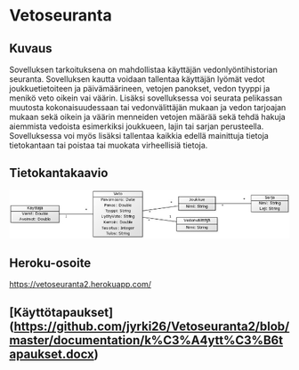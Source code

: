 # Vetoseuranta

## Kuvaus
Sovelluksen tarkoituksena on mahdollistaa käyttäjän vedonlyöntihistorian seuranta. Sovelluksen kautta voidaan tallentaa käyttäjän lyömät vedot joukkuetietoiteen ja päivämäärineen, vetojen panokset, vedon tyyppi ja menikö veto oikein vai väärin. Lisäksi sovelluksessa voi seurata pelikassan muutosta kokonaisuudessaan tai vedonvälittäjän mukaan ja vedon tarjoajan mukaan sekä oikein ja väärin menneiden vetojen määrää sekä tehdä hakuja aiemmista vedoista esimerkiksi joukkueen, lajin tai sarjan perusteella. Sovelluksessa voi myös lisäksi tallentaa kaikkia edellä mainittuja tietoja tietokantaan tai poistaa tai muokata virheellisiä tietoja.

## Tietokantakaavio
![alt text](https://github.com/jyrki26/Vetoseuranta2/blob/master/documentation/tietokantakaavio_1.jpg)

## Heroku-osoite
https://vetoseuranta2.herokuapp.com/

## [Käyttötapaukset] (https://github.com/jyrki26/Vetoseuranta2/blob/master/documentation/k%C3%A4ytt%C3%B6tapaukset.docx)
